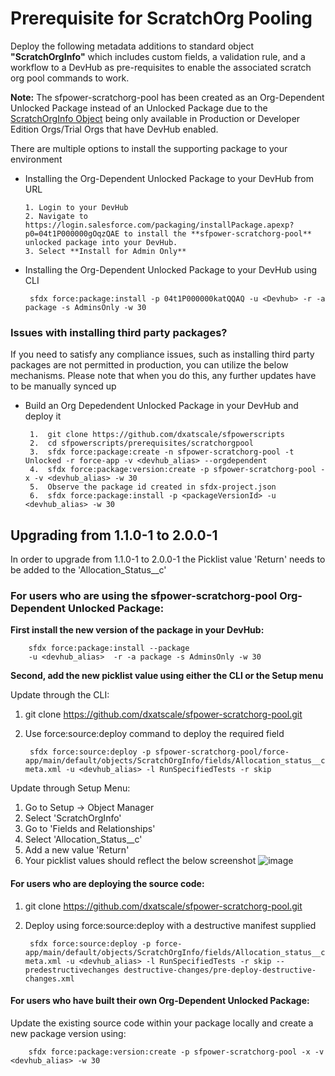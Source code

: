 # Prerequisite for ScratchOrg Pooling

Deploy the following metadata additions to standard object **"ScratchOrgInfo"** which includes custom fields, a validation rule, and a workflow to a DevHub as pre-requisites to enable the associated scratch org pool commands to work.

**Note:** The sfpower-scratchorg-pool has been created as an Org-Dependent Unlocked Package instead of an Unlocked Package due to the [ScratchOrgInfo Object](https://developer.salesforce.com/docs/atlas.en-us.238.0.object_reference.meta/object_reference/sforce_api_objects_scratchorginfo.htm) being only available in Production or Developer Edition Orgs/Trial Orgs that have DevHub enabled.

There are multiple options to install the supporting package to your environment

-  Installing the Org-Dependent Unlocked Package to your DevHub from URL

       1. Login to your DevHub
       2. Navigate to https://login.salesforce.com/packaging/installPackage.apexp?p0=04t1P000000gOqzQAE to install the **sfpower-scratchorg-pool** unlocked package into your DevHub.
       3. Select **Install for Admin Only**

-  Installing the Org-Dependent Unlocked Package to your DevHub using CLI


        sfdx force:package:install -p 04t1P000000katQQAQ -u <Devhub> -r -a package -s AdminsOnly -w 30 

### Issues with installing third party packages?


If you need to satisfy any compliance issues, such as installing third party packages are not permitted in production, you can utilize the below mechanisms. Please note that when you do this, any further updates have to be manually synced up


-  Build an Org Depedendent Unlocked Package in your DevHub and deploy it

        1.  git clone https://github.com/dxatscale/sfpowerscripts
        2.  cd sfpowerscripts/prerequisites/scratchorgpool
        3.  sfdx force:package:create -n sfpower-scratchorg-pool -t Unlocked -r force-app -v <devhub_alias> --orgdependent
        4.  sfdx force:package:version:create -p sfpower-scratchorg-pool -x -v <devhub_alias> -w 30
        5.  Observe the package id created in sfdx-project.json
        6.  sfdx force:package:install -p <packageVersionId> -u <devhub_alias> -w 30

## Upgrading from 1.1.0-1 to 2.0.0-1

In order to upgrade from 1.1.0-1 to 2.0.0-1 the Picklist value 'Return' needs to be added to the 'Allocation_Status__c' 

### For users who are using the sfpower-scratchorg-pool Org-Dependent Unlocked Package:

<b>First install the new version of the package in your DevHub: </b>

        sfdx force:package:install --package 
        -u <devhub_alias>  -r -a package -s AdminsOnly -w 30

<b>Second, add the new picklist value using either the CLI or the Setup menu</b>

Update through the CLI: 
1. git clone https://github.com/dxatscale/sfpower-scratchorg-pool.git
2. Use force:source:deploy command to deploy the required field

        sfdx force:source:deploy -p sfpower-scratchorg-pool/force-app/main/default/objects/ScratchOrgInfo/fields/Allocation_status__c.field-meta.xml -u <devhub_alias> -l RunSpecifiedTests -r skip


Update through Setup Menu: 
1. Go to Setup -> Object Manager
2. Select 'ScratchOrgInfo' 
3. Go to 'Fields and Relationships' 
4. Select 'Allocation_Status__c' 
5. Add a new value 'Return' 
6. Your picklist values should reflect the below screenshot 
![image](https://user-images.githubusercontent.com/63215232/174715103-316cabb2-d053-4812-9306-25521542be56.png)

#### For users who are deploying the source code: 

1. git clone https://github.com/dxatscale/sfpower-scratchorg-pool.git
2. Deploy using force:source:deploy with a destructive manifest supplied

        sfdx force:source:deploy -p force-app/main/default/objects/ScratchOrgInfo/fields/Allocation_status__c.field-meta.xml -u <devhub_alias> -l RunSpecifiedTests -r skip --predestructivechanges destructive-changes/pre-deploy-destructive-changes.xml
   

#### For users who have built their own Org-Dependent Unlocked Package: 

Update the existing source code within your package locally and create a new package version using:

        sfdx force:package:version:create -p sfpower-scratchorg-pool -x -v <devhub_alias> -w 30
